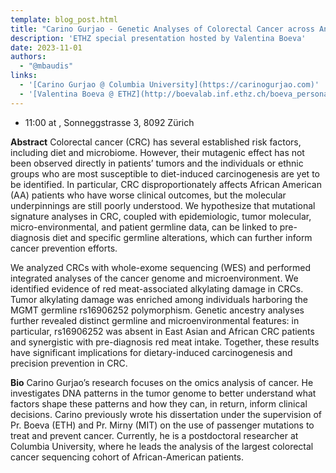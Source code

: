 ```yaml
---
template: blog_post.html
title: "Carino Gurjao - Genetic Analyses of Colorectal Cancer across Ancestries and Mutagenic Exposures"
description: 'ETHZ special presentation hosted by Valentina Boeva'
date: 2023-11-01
authors:
  - "@mbaudis"
links:
  - '[Carino Gurjao @ Columbia University](https://carinogurjao.com)'
  - '[Valentina Boeva @ ETHZ](http://boevalab.inf.ethz.ch/boeva_personal.html)'
---
```


* 11:00 at , Sonneggstrasse 3, 8092 Zürich

**Abstract** Colorectal cancer (CRC) has several established risk factors, including diet and microbiome. However, their mutagenic effect has not been observed directly in patients’ tumors and the individuals or ethnic groups who are most susceptible to diet-induced carcinogenesis are yet to be identified. In particular, CRC disproportionately affects African American (AA) patients who have worse clinical outcomes, but the molecular underpinnings are still poorly understood. We hypothesize that mutational signature analyses in CRC, coupled with epidemiologic, tumor molecular, micro-environmental, and patient germline data, can be linked to pre-diagnosis diet and specific germline alterations, which can further inform cancer prevention efforts.<!--more-->
 
We analyzed CRCs with whole-exome sequencing (WES) and performed integrated analyses of the cancer genome and microenvironment. We identified evidence of red meat-associated alkylating damage in CRCs. Tumor alkylating damage was enriched among individuals harboring the MGMT germline rs16906252 polymorphism. Genetic ancestry analyses further revealed distinct germline and microenvironmental features: in particular, rs16906252 was absent in East Asian and African CRC patients and synergistic with pre-diagnosis red meat intake. Together, these results have significant implications for dietary-induced carcinogenesis and precision prevention in CRC.
 
**Bio** Carino Gurjao’s research focuses on the omics analysis of cancer. He investigates DNA patterns in the tumor genome to better understand what factors shape these patterns and how they can, in return, inform clinical decisions. Carino previously wrote his dissertation under the supervision of Pr. Boeva (ETH) and Pr. Mirny (MIT) on the use of passenger mutations to treat and prevent cancer. Currently, he is a postdoctoral researcher at Columbia University, where he leads the analysis of the largest colorectal cancer sequencing cohort of African-American patients.